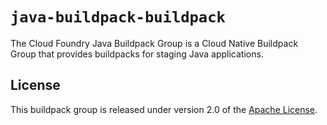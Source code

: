 # `java-buildpack-buildpack`
The Cloud Foundry Java Buildpack Group is a Cloud Native Buildpack Group that provides buildpacks for staging Java applications.

## License
This buildpack group is released under version 2.0 of the [Apache License][a].

[a]: http://www.apache.org/licenses/LICENSE-2.0

